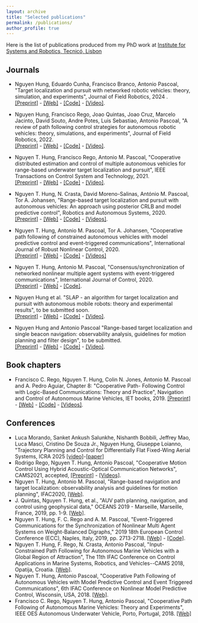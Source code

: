 ```yaml
---
layout: archive
title: "Selected publications"
permalink: /publications/
author_profile: true
---
```

Here is the list of publications produced from my PhD work at [Institute for Systems and Robotics, Tecnicó, Lisbon](https://welcome.isr.tecnico.ulisboa.pt/IST) 
## Journals
- Nguyen Hung, Eduardo Cunha, Francisco Branco, Antonio Pascoal, "Target localization and pursuit with networked robotic
vehicles: theory, simulation, and experiments", Journal of Field Robotics, 2024 .\
[[Preprint]](/files/pdf/research/JFR2024_SLAP.pdf) - [[Web]](https://onlinelibrary.wiley.com/doi/10.1002/rob.22513) - [[Code]](https://github.com/hungrepo/slap-etc) - [[Video]](https://www.youtube.com/watch?v=4LR4WSJHyz8).
- Nguyen Hung, Francisco Rego, Joao Quintas, Joao Cruz, Marcelo Jacinto, David Souto, Andre
Potes, Luis Sebastiao, Antonio Pascoal, "A review of path following control strategies for autonomous robotic vehicles:
theory, simulations, and experiments", Journal of Field Robotics, 2022.\
[[Preprint]](/files/pdf/research/JFR2022_preprint.pdf) - [[Web]](https://doi.org/10.1002/rob.22142) - [[Code]](https://github.com/dsor-isr/Paper-PathFollowingSurvey) - [[Video]](https://nt-hung.github.io/research/motion-planning-navigation-control/).
- Nguyen T. Hung, Francisco Rego, Antonio M. Pascoal, "Cooperative distributed estimation and control of multiple autonomous vehicles for range-based underwater target localization and pursuit",  IEEE Transactions on Control System and Technology, 2021.\
[[Preprint]](/files/pdf/research/IEEE_TCST_preprint.pdf) - [[Web]](https://ieeexplore.ieee.org/abstract/document/9530372) - [[Code]](https://github.com/hungrepo/cooperative-distributed-range-based-SLAP) - [[Video]](https://www.youtube.com/watch?v=IJ5szDelUxs&t=8s&ab_channel=nt-hung). 
- Nguyen T. Hung, N. Crasta, David Moreno-Salinas, António M. Pascoal, Tor A. Johansen,
"Range-based target localization and pursuit with autonomous vehicles: An approach using
posterior CRLB and model predictive control", Robotics and Autonomous Systems, 2020. \
[[Preprint]](/files/pdf/research/RAS2020_preprint.pdf) - [[Web]](https://www.sciencedirect.com/science/article/abs/pii/S0921889020304486) - [[Code]]() - [[Videos]](https://www.youtube.com/watch?v=jXkh-W7ksyM).
- Nguyen T. Hung, Antonio M. Pascoal, Tor A. Johansen, "Cooperative path following of constrained autonomous vehicles with model predictive control and event-triggered communications",
International Journal of Robust Nonlinear Control, 2020. \
[[Preprint]](/files/pdf/research/JRNC2020_preprint.pdf) - [[Web]](https://onlinelibrary.wiley.com/doi/abs/10.1002/rnc.4896) - [[Code]](https://github.com/hungrepo/cooperative-path-following/tree/master/CPF-MPC) - [[Videos]](https://www.youtube.com/watch?v=u_jDrVrIweY)
-  Nguyen T. Hung, Antonio M. Pascoal, "Consensus/synchronization of networked nonlinear
multiple agent systems with event-triggered communications", International Journal of Control, 2020. \
[[Preprint]](/files/pdf/research/IJC2020_preprint.pdf) - [[Web]](https://www.tandfonline.com/doi/full/10.1080/00207179.2020.1849806) - [[Code]](https://github.com/hungrepo/consensus-synchronization-of-MAS/tree/master/IJC2020).
  
- Nguyen Hung et al.  "SLAP - an algorithm for target localization and pursuit with autonomous mobile robots: theory and experimental results", to be submitted soon.\
[[Preprint]]() - [[Web]]( ) - [[Code]]( ) - [[Video]](). 

- Nguyen Hung and Antonio Pascoal "Range-based target localization and single beacon navigation: observability analysis, guidelines for motion planning and filter design", to be submitted.\
[[Preprint]]() - [[Web]]( ) - [[Code]]( ) - [[Video]]().

## Book chapters
- Francisco C. Rego, Nguyen T. Hung, Colin N. Jones, Antonio
	   M. Pascoal and A. Pedro Aguiar, Chapter 8: "Cooperative Path-
	   Following Control with Logic-Based Communications: Theory and
	   Practice", Navigation and Control of Autonomous Marine Vehicles,
	   IET books, 2019. 
	   [[Preprint]](/files/pdf/research/IETbook_CPF_LBC2019_preprint.pdf) - [[Web]](https://digital-library.theiet.org/content/books/10.1049/pbtr011e_ch8) - [[Code]](https://github.com/hungrepo/cooperative-path-following/tree/master/CPF-Medusa) - [[Videos]](https://www.youtube.com/watch?v=YkpvfibSad0). 

## Conferences
- Luca Morando, Sanket Ankush Salunkhe, Nishanth Bobbili, Jeffrey Mao, Luca Masci, Cristino De Souza Jr., Nguyen Hung, Giuseppe Loianno, "Trajectory Planning and Control for Differentially Flat Fixed-Wing Aerial Systems, ICRA 2025 [[video]]()-[[paper]](https://arxiv.org/abs/2502.00581) 
- Rodrigo Rego, Nguyen T. Hung, Antonio Pascoal, "Cooperative Motion Control Using Hybrid
Acoustic-Optical Communication Networks", CAMS2021, accepted, [[Preprint]](/files/pdf/research/rodrigo_CAMS2021.pdf) - [[Videos]](https://www.youtube.com/watch?v=wSVyGIrWe5I&ab_channel=nt-hung).  
- Nguyen T. Hung, Antonio M. Pascoal, "Range-based navigation and target localization: observability analysis and guidelines for motion planning", IFAC2020, [[Web]](https://www.sciencedirect.com/science/article/pii/S2405896320318838).
- J. Quintas, Nguyen T. Hung, et al., "AUV path planning, navigation, and control using geophysical data," OCEANS 2019 - Marseille, Marseille, France, 2019, pp. 1-9. [[Web]](https://doi.org/10.1109/OCEANSE.2019.8867535).
- Nguyen T. Hung, F. C. Rego and A. M. Pascoal, "Event-Triggered Communications for the Synchronization of Nonlinear Multi Agent Systems on Weight-Balanced Digraphs," 2019 18th European Control Conference (ECC), Naples, Italy, 2019, pp. 2713-2718. [[Web]](https://doi.org/10.23919/ECC.2019.8796277) - [[Code]]().
- Nguyen T. Hung, F. Rego, N. Crasta, Antonio Pascoal, "Input-Constrained Path Following for Autonomous Marine
	   Vehicles with a Global Region of Attraction", The 11th IFAC
	   Conference on Control Applications in Marine Systems, Robotics,
	   and Vehicles--CAMS 2018, Opatija, Croatia. [[Web]](https://www.sciencedirect.com/science/article/pii/S2405896318321888).
- Nguyen T. Hung, Antonio Pascoal, "Cooperative Path
	   Following of Autonomous Vehicles with Model Predictive Control
	   and Event Triggered Communications", 6th IFAC Conference on
	   Nonlinear Model Predictive Control, Wisconsin, USA, 2018. [[Web]](https://www.sciencedirect.com/science/article/pii/S2405896318326855).     
- Francisco C. Rego, Nguyen T. Hung, Antonio Pascoal, "Cooperative Path
	   Following of Autonomous Marine Vehicles: Theory and
	   Experiments", IEEE OES Autonomous Underwater Vehicle, Porto, Portugal, 2018. [[Web]](https://doi.org/10.1109/AUV.2018.8729809)     





